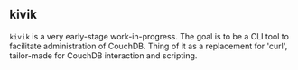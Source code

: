 kivik
-----

`kivik` is a very early-stage work-in-progress.  The goal is to be a CLI tool to facilitate administration of CouchDB. Thing of it as a replacement for 'curl', tailor-made for CouchDB interaction and scripting.